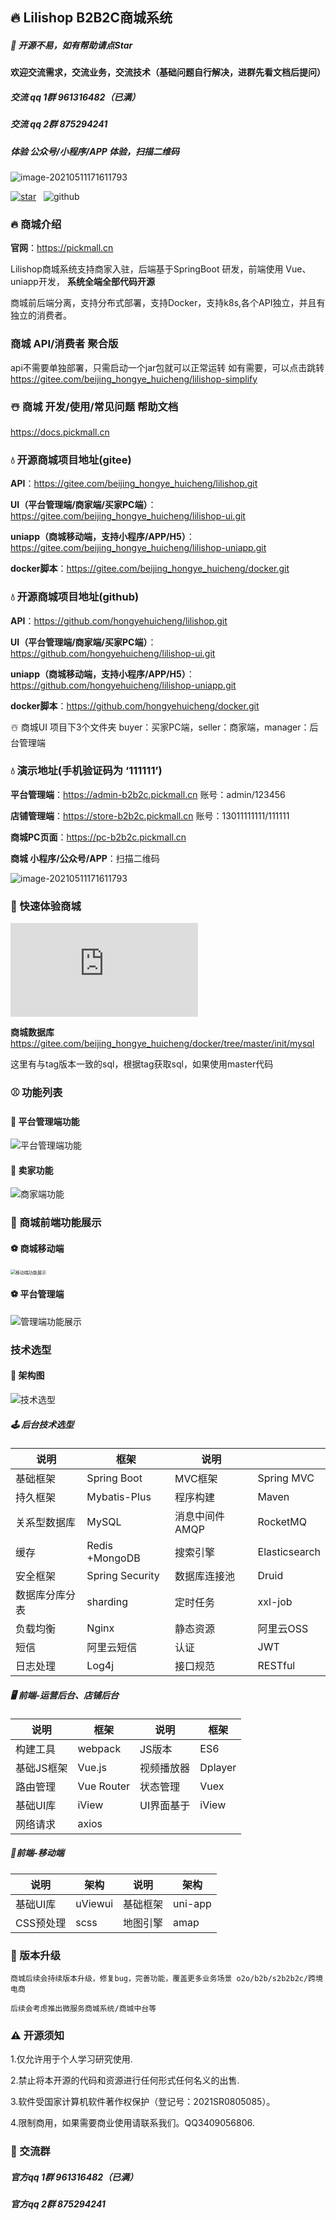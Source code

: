## 🔥 Lilishop B2B2C商城系统

##### 🌹  开源不易，如有帮助请点Star 



#### 欢迎交流需求，交流业务，交流技术（基础问题自行解决，进群先看文档后提问）

##### 交流 qq 1群 961316482（已满）

##### 交流 qq 2群 875294241



##### 体验 公众号/小程序/APP 体验，扫描二维码

![image-20210511171611793](https://pickmall.cn/assets/imgs/h5-qrcode.png)

[![star](https://gitee.com/beijing_hongye_huicheng/lilishop/badge/star.svg?theme=dark)](https://gitee.com/beijing_hongye_huicheng/lilishop/stargazers)
&nbsp;&nbsp;![github](https://img.shields.io/github/stars/hongyehuicheng/lilishop.svg?style=social&logo=#181717)


### 🔥 商城介绍
**官网**：https://pickmall.cn

Lilishop商城系统支持商家入驻，后端基于SpringBoot 研发，前端使用 Vue、uniapp开发， **系统全端全部代码开源**

商城前后端分离，支持分布式部署，支持Docker，支持k8s,各个API独立，并且有独立的消费者。

### 商城 API/消费者 聚合版
api不需要单独部署，只需启动一个jar包就可以正常运转 如有需要，可以点击跳转
https://gitee.com/beijing_hongye_huicheng/lilishop-simplify

### ☃️ 商城 开发/使用/常见问题 帮助文档

https://docs.pickmall.cn

### 💧 开源商城项目地址(gitee)

**API**：https://gitee.com/beijing_hongye_huicheng/lilishop.git

**UI（平台管理端/商家端/买家PC端）**： https://gitee.com/beijing_hongye_huicheng/lilishop-ui.git

**uniapp（商城移动端，支持小程序/APP/H5）**：https://gitee.com/beijing_hongye_huicheng/lilishop-uniapp.git

**docker脚本**：https://gitee.com/beijing_hongye_huicheng/docker.git

### 💧 开源商城项目地址(github)

**API**：https://github.com/hongyehuicheng/lilishop.git

**UI（平台管理端/商家端/买家PC端）**： https://github.com/hongyehuicheng/lilishop-ui.git

**uniapp（商城移动端，支持小程序/APP/H5）**：https://github.com/hongyehuicheng/lilishop-uniapp.git

**docker脚本**：https://github.com/hongyehuicheng/docker.git



☃️ 商城UI 项目下3个文件夹 buyer：买家PC端，seller：商家端，manager：后台管理端


### 💧 演示地址(手机验证码为 ‘111111’)

**平台管理端**：https://admin-b2b2c.pickmall.cn 账号：admin/123456

**店铺管理端**：https://store-b2b2c.pickmall.cn 账号：13011111111/111111

**商城PC页面**：https://pc-b2b2c.pickmall.cn

**商城 小程序/公众号/APP**：扫描二维码

![image-20210511171611793](https://pickmall.cn/assets/imgs/h5-qrcode.png)

### 🚙 快速体验商城
![点击跳转](https://docs.pickmall.cn/deploy/%E8%BF%90%E8%A1%8C%E7%8E%AF%E5%A2%83%E5%87%86%E5%A4%87.html)

**商城数据库** 
https://gitee.com/beijing_hongye_huicheng/docker/tree/master/init/mysql 

这里有与tag版本一致的sql，根据tag获取sql，如果使用master代码

### ⚾️ 功能列表



#### 🥎 平台管理端功能

![平台管理端功能](https://pickmall.cn/assets/imgs/other/managerList.jpg)



#### 🥎 卖家功能

![商家端功能](https://pickmall.cn/assets/imgs/other/storeList.jpg)


### 🧩 商城前端功能展示

#### ⚽️ 商城移动端

<img src="https://pickmall.cn/assets/imgs/other/app.gif" alt="移动端功能展示" style="zoom:50%;" />

#### ⚽️ 平台管理端

![管理端功能展示](https://pickmall.cn/assets/imgs/other/manager.gif)


### 技术选型

#### 🥅 架构图

![技术选型](https://lili-system.oss-cn-beijing.aliyuncs.com/docs/%E6%9E%B6%E6%9E%84.png)

##### 🕹 后台技术选型

| 说明           | 框架            | 说明           |               |
| -------------- | --------------- | -------------- | ------------- |
| 基础框架       | Spring Boot     | MVC框架        | Spring MVC    |
| 持久框架       | Mybatis-Plus    | 程序构建       | Maven         |
| 关系型数据库   | MySQL           | 消息中间件AMQP | RocketMQ      |
| 缓存           | Redis +MongoDB  | 搜索引擎       | Elasticsearch |
| 安全框架       | Spring Security | 数据库连接池   | Druid         |
| 数据库分库分表 | sharding        | 定时任务       | xxl-job       |
| 负载均衡       | Nginx           | 静态资源       | 阿里云OSS     |
| 短信           | 阿里云短信      | 认证           | JWT           |
| 日志处理       | Log4j           | 接口规范       | RESTful       |

##### 🖥 前端-运营后台、店铺后台

| 说明       | 框架       | 说明       | 框架    |
| ---------- | ---------- | ---------- | ------- |
| 构建工具   | webpack    | JS版本     | ES6     |
| 基础JS框架 | Vue.js     | 视频播放器 | Dplayer |
| 路由管理   | Vue Router | 状态管理   | Vuex    |
| 基础UI库   | iView      | UI界面基于 | iView   |
| 网络请求   | axios      |            |         |

##### 📱前端-移动端

| 说明      | 架构    | 说明     | 架构    |
| --------- | ------- | -------- | ------- |
| 基础UI库  | uViewui | 基础框架 | uni-app |
| CSS预处理 | scss    | 地图引擎 | amap    |

### 🌟 版本升级

```
商城后续会持续版本升级，修复bug，完善功能，覆盖更多业务场景 o2o/b2b/s2b2b2c/跨境电商

后续会考虑推出微服务商城系统/商城中台等
```


### ⚠️ 开源须知
1.仅允许用于个人学习研究使用.

2.禁止将本开源的代码和资源进行任何形式任何名义的出售.

3.软件受国家计算机软件著作权保护（登记号：2021SR0805085）。

4.限制商用，如果需要商业使用请联系我们。QQ3409056806.


### 🐧 交流群

##### 官方qq 1群 961316482（已满）
##### 官方qq 2群 875294241


